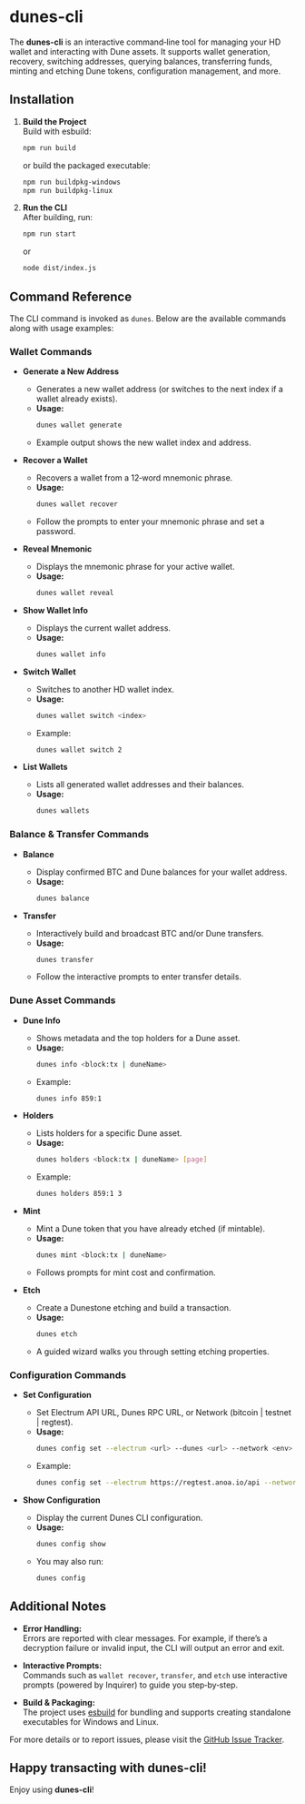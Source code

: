 # dunes-cli

The **dunes-cli** is an interactive command‑line tool for managing your HD wallet and interacting with Dune assets. It supports wallet generation, recovery, switching addresses, querying balances, transferring funds, minting and etching Dune tokens, configuration management, and more.

## Installation

1. **Build the Project**  
   Build with esbuild:

   ```sh
   npm run build
   ```

   or build the packaged executable:

   ```sh
   npm run buildpkg-windows
   npm run buildpkg-linux
   ```

2. **Run the CLI**  
   After building, run:
   ```sh
   npm run start
   ```
   or
   ```sh
   node dist/index.js
   ```

## Command Reference

The CLI command is invoked as `dunes`. Below are the available commands along with usage examples:

### Wallet Commands

- **Generate a New Address**

  - Generates a new wallet address (or switches to the next index if a wallet already exists).
  - **Usage:**
    ```sh
    dunes wallet generate
    ```
  - Example output shows the new wallet index and address.

- **Recover a Wallet**

  - Recovers a wallet from a 12‑word mnemonic phrase.
  - **Usage:**
    ```sh
    dunes wallet recover
    ```
  - Follow the prompts to enter your mnemonic phrase and set a password.

- **Reveal Mnemonic**
  - Displays the mnemonic phrase for your active wallet.
  - **Usage:**
    ```sh
    dunes wallet reveal
    ```
- **Show Wallet Info**
  - Displays the current wallet address.
  - **Usage:**
    ```sh
    dunes wallet info
    ```
- **Switch Wallet**
  - Switches to another HD wallet index.
  - **Usage:**
    ```sh
    dunes wallet switch <index>
    ```
  - Example:
    ```sh
    dunes wallet switch 2
    ```
- **List Wallets**
  - Lists all generated wallet addresses and their balances.
  - **Usage:**
    ```sh
    dunes wallets
    ```

### Balance & Transfer Commands

- **Balance**

  - Display confirmed BTC and Dune balances for your wallet address.
  - **Usage:**
    ```sh
    dunes balance
    ```

- **Transfer**
  - Interactively build and broadcast BTC and/or Dune transfers.
  - **Usage:**
    ```sh
    dunes transfer
    ```
  - Follow the interactive prompts to enter transfer details.

### Dune Asset Commands

- **Dune Info**

  - Shows metadata and the top holders for a Dune asset.
  - **Usage:**
    ```sh
    dunes info <block:tx | duneName>
    ```
  - Example:
    ```sh
    dunes info 859:1
    ```

- **Holders**

  - Lists holders for a specific Dune asset.
  - **Usage:**
    ```sh
    dunes holders <block:tx | duneName> [page]
    ```
  - Example:
    ```sh
    dunes holders 859:1 3
    ```

- **Mint**

  - Mint a Dune token that you have already etched (if mintable).
  - **Usage:**
    ```sh
    dunes mint <block:tx | duneName>
    ```
  - Follows prompts for mint cost and confirmation.

- **Etch**
  - Create a Dunestone etching and build a transaction.
  - **Usage:**
    ```sh
    dunes etch
    ```
  - A guided wizard walks you through setting etching properties.

### Configuration Commands

- **Set Configuration**

  - Set Electrum API URL, Dunes RPC URL, or Network (bitcoin | testnet | regtest).
  - **Usage:**
    ```sh
    dunes config set --electrum <url> --dunes <url> --network <env>
    ```
  - Example:
    ```sh
    dunes config set --electrum https://regtest.anoa.io/api --network regtest
    ```

- **Show Configuration**
  - Display the current Dunes CLI configuration.
  - **Usage:**
    ```sh
    dunes config show
    ```
  - You may also run:
    ```sh
    dunes config
    ```

## Additional Notes

- **Error Handling:**  
  Errors are reported with clear messages. For example, if there’s a decryption failure or invalid input, the CLI will output an error and exit.

- **Interactive Prompts:**  
  Commands such as `wallet recover`, `transfer`, and `etch` use interactive prompts (powered by Inquirer) to guide you step‑by‑step.

- **Build & Packaging:**  
  The project uses [esbuild](https://esbuild.github.io) for bundling and supports creating standalone executables for Windows and Linux.

For more details or to report issues, please visit the [GitHub Issue Tracker](https://github.com/bitapeslabs/dunes-cli/issues).

## Happy transacting with dunes-cli!

Enjoy using **dunes-cli**!
